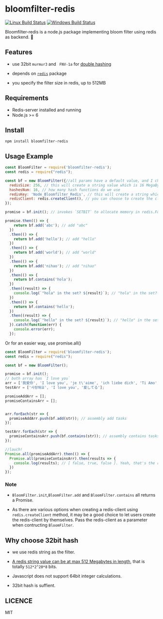 # bloomfilter-redis

[![Linux Build Status](https://travis-ci.org/chendotjs/bloomfilter-redis.svg?branch=master)](https://travis-ci.org/chendotjs/bloomfilter-redis) [![Windows Build Status](https://ci.appveyor.com/api/projects/status/osb7bfpfjrlutkeu/branch/master?svg=true)](https://ci.appveyor.com/project/chendotjs/bloomfilter-redis/branch/master)


Bloomfilter-redis is a node.js package implementing bloom filter using redis as backend. 🚢

## Features
- use 32bit `murmur3` and ` FNV-1a` for [double hashing](https://en.wikipedia.org/wiki/Double_hashing)

- depends on [`redis`](https://www.npmjs.com/package/redis) package

- you specify the filter size in redis, up to 512MB

## Requirements

- Redis-server installed and running
- Node.js >= 6


## Install

```
npm install bloomfilter-redis
```

## Usage Example

```javascript
const BloomFilter = require('bloomfilter-redis');
const redis = require("redis");

const bf = new BloomFilter({//all params have a default value, and I choose some to present below
  redisSize: 256, // this will create a string value which is 16 MegaBytes in length
  hashesNum: 16, // how many hash functions do we use
  redisKey: 'Node_Bloomfilter_Redis', // this will create a string which keyname is `Node_Bloomfilter_Redis`
  redisClient: redis.createClient(), // you can choose to create the client by yourself
});

promise = bf.init(); // invokes `SETBIT` to allocate memory in redis.For details https://redis.io/commands/setbit

promise.then(() => {
    return bf.add('abc'); // add "abc"
  })
  .then(() => {
    return bf.add('hello'); // add "hello"
  })
  .then(() => {
    return bf.add('world'); // add "world"
  })
  .then(() => {
    return bf.add('nihao'); // add "nihao"
  })
  .then(() => {
    return bf.contains('hola');
  })
  .then((result) => {
    console.log(`"hola" in the set? ${result}`); // "hola" in the set? false
  })
  .then(() => {
    return bf.contains('hello');
  })
  .then((result) => {
    console.log(`"hello" in the set? ${result}`); // "hello" in the set? true
  }).catch(function(err) {
    console.error(err);
  });

```
Or for an easier way, use promise.all()

```javascript
const BloomFilter = require('bloomfilter-redis');
const redis = require("redis");

const bf = new BloomFilter();

promise = bf.init();
// both array has `I love you`
arr = ['我爱你', 'I love you', 'je t\'aime', 'ich liebe dich', 'Ti Amo', 'te amo vos amo'];
testArr = ['사랑해요', 'I love you', '爱してる'];

promiseAddArr = [];
promiseContainsArr = [];


arr.forEach(str => {
  promiseAddArr.push(bf.add(str)); // assembly add tasks
});

testArr.forEach(str => {
  promiseContainsArr.push(bf.contains(str)); // assembly contains tasks
});

//lauch!
Promise.all(promiseAddArr).then(() => {
  Promise.all(promiseContainsArr).then(results => {
    console.log(results); // [ false, true, false ]. Yeah, that's the right answer
  })
});

```

### Note
- `BloomFilter.init`,`BloomFilter.add` and `BloomFilter.contains` all returns a Promise.

- As there are various options when creating a redis-client using `redis.createClient` method, it may be a good choice to let users create the redis-client by themselves. Pass the redis-client as a parameter when contructing `BloomFilter`.


## Why choose 32bit hash
- we use redis string as the filter.

- [A redis string value can be at max 512 Megabytes in length](https://redis.io/topics/data-types), that is totally `512*2^20*8` bits.

- Javascript does not support 64bit integer calculations.

- 32bit hash is suffient.


## LICENCE

MIT
